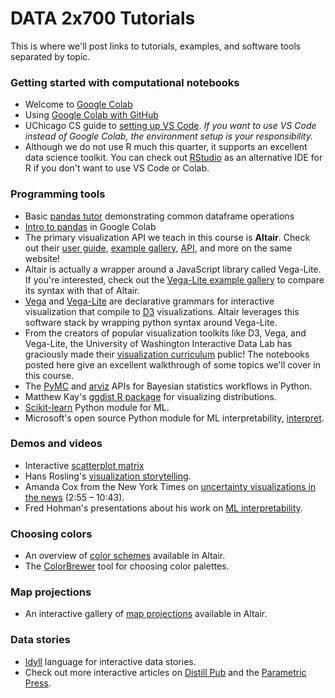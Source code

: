 # DATA 2x700 Tutorials
This is where we'll post links to tutorials, examples, and software tools separated by topic.

### Getting started with computational notebooks
- Welcome to [Google Colab](https://colab.research.google.com/drive/16pBJQePbqkz3QFV54L4NIkOn1kwpuRrj#scrollTo=u1wdmFKqylSI)
- Using [Google Colab with GitHub](https://colab.research.google.com/github/googlecolab/colabtools/blob/master/notebooks/colab-github-demo.ipynb)
- UChicago CS guide to [setting up VS Code](https://uchicago-cs.github.io/student-resource-guide/vscode/about.html). *If you want to use VS Code instead of Google Colab, the environment setup is your responsibility.*
- Although we do not use R much this quarter, it supports an excellent data science toolkit. You can check out [RStudio](https://posit.co/download/rstudio-desktop/) as an alternative IDE for R if you don't want to use VS Code or Colab.

### Programming tools
- Basic [pandas tutor](https://pandastutor.com/) demonstrating common dataframe operations
- [Intro to pandas](https://colab.research.google.com/notebooks/mlcc/intro_to_pandas.ipynb#scrollTo=JndnmDMp66FL) in Google Colab
- The primary visualization API we teach in this course is **Altair**. Check out their [user guide](https://altair-viz.github.io/user_guide/data.html), [example gallery](https://altair-viz.github.io/gallery/index.html), [API](https://altair-viz.github.io/user_guide/api.html), and more on the same website! 
- Altair is actually a wrapper around a JavaScript library called Vega-Lite. If you're interested, check out the [Vega-Lite example gallery](https://vega.github.io/vega-lite/examples/) to compare its syntax with that of Altair.
- [Vega](https://vega.github.io/vega/) and [Vega-Lite](https://vega.github.io/vega-lite/) are declarative grammars for interactive visualization that compile to [D3](https://d3js.org/) visualizations. Altair leverages this software stack by wrapping python syntax around Vega-Lite.
- From the creators of popular visualization toolkits like D3, Vega, and Vega-Lite, the University of Washington Interactive Data Lab has graciously made their [visualization curriculum](https://github.com/uwdata/visualization-curriculum) public! The notebooks posted here give an excellent walkthrough of some topics we'll cover in this course.
- The [PyMC](https://www.pymc.io/welcome.html) and [arviz](https://python.arviz.org/en/stable/examples/index.html) APIs for Bayesian statistics workflows in Python.
- Matthew Kay's [ggdist R package](https://mjskay.github.io/ggdist/) for visualizing distributions.
- [Scikit-learn](https://scikit-learn.org/stable/) Python module for ML.
- Microsoft's open source Python module for ML interpretability, [interpret](https://github.com/interpretml/interpret/).

### Demos and videos
- Interactive [scatterplot matrix](https://vega.github.io/vega/examples/brushing-scatter-plots/)
- Hans Rosling's [visualization storytelling](https://www.youtube.com/watch?v=hVimVzgtD6w).
- Amanda Cox from the New York Times on [uncertainty visualizations in the news](https://www.youtube.com/watch?v=0L1tGo-DvD0) (2:55 – 10:43).
- Fred Hohman's presentations about his work on [ML interpretability](https://fredhohman.com/dissertation/).


### Choosing colors
- An overview of [color schemes](https://observablehq.com/@d3/color-schemes) available in Altair.
- The [ColorBrewer](https://colorbrewer2.org/#type=sequential&scheme=BuGn&n=3) tool for choosing color palettes.

### Map projections
- An interactive gallery of [map projections](https://observablehq.com/@d3/projection-transitions) available in Altair.

### Data stories
- [Idyll](https://idyll-lang.org/gallery) language for interactive data stories.
- Check out more interactive articles on [Distill Pub](https://distill.pub/) and the [Parametric Press](https://parametric.press/issue-02/).





